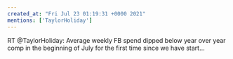 ```yaml
---
created_at: "Fri Jul 23 01:19:31 +0000 2021"
mentions: ['TaylorHoliday']
---
```


RT @TaylorHoliday: Average weekly FB spend dipped below year over year comp in the beginning of July for the first time since we have start…